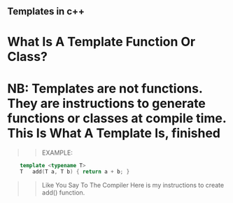 ## Templates in c++
# What Is A Template Function Or Class?
# NB: Templates are not functions. They are instructions to generate functions or classes at compile time. **This Is What A Template Is, finished**

>> EXAMPLE:
```cpp
	template <typename T>
	T	add(T a, T b) { return a + b; }
```

>> Like You Say To The Compiler Here is my instructions to create add() function.
